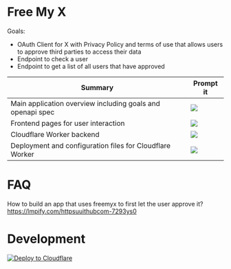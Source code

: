 # Free My X

Goals:

- OAuth Client for X with Privacy Policy and terms of use that allows users to approve third parties to access their data
- Endpoint to check a user
- Endpoint to get a list of all users that have approved

| Summary                                                    | Prompt it                                                                                                                                                                                                                                                                                                                                                                                     |
| ---------------------------------------------------------- | --------------------------------------------------------------------------------------------------------------------------------------------------------------------------------------------------------------------------------------------------------------------------------------------------------------------------------------------------------------------------------------------- |
| Main application overview including goals and openapi spec | [![](https://b.lmpify.com/overview)](https://lmpify.com?q=https%3A%2F%2Fuuithub.com%2Fjanwilmake%2Ffreemyx%2Ftree%2Fmain%3FpathPatterns%3DREADME.md%26pathPatterns%3DTODO.md%26pathPatterns%3Dopenapi.json%0A%0ASummarize%20the%20main%20goals%2C%20features%2C%20and%20deployment%20process%20of%20this%20application.)                                                                      |
| Frontend pages for user interaction                        | [![](https://b.lmpify.com/web_ui)](https://lmpify.com?q=https%3A%2F%2Fuuithub.com%2Fjanwilmake%2Ffreemyx%2Ftree%2Fmain%3FpathPatterns%3Dindex.html%26pathPatterns%3Dprivacy.html%26pathPatterns%3Dterms.html%26pathPatterns%3Dterms.html.md%0A%0ADescribe%20the%20user%20interface%2C%20design%20principles%2C%20and%20privacy%2Fterms%20information%20presented%20in%20these%20pages.)       |
| Cloudflare Worker backend                                  | [![](https://b.lmpify.com/api_server)](https://lmpify.com?q=https%3A%2F%2Fuuithub.com%2Fjanwilmake%2Ffreemyx%2Ftree%2Fmain%3FpathPatterns%3Dmain.ts%0A%0AExplain%20the%20API%20endpoints%2C%20authentication%20middleware%2C%20data%20storage%2C%20and%20user%20liberation%20logic%20implemented.)                                                                                            |
| Deployment and configuration files for Cloudflare Worker   | [![](https://b.lmpify.com/deployment)](https://lmpify.com?q=https%3A%2F%2Fuuithub.com%2Fjanwilmake%2Ffreemyx%2Ftree%2Fmain%3FpathPatterns%3Dwrangler.jsonc%26pathPatterns%3Dpackage.json%26pathPatterns%3D.dev.vars.example%26pathPatterns%3D.gitignore%26pathPatterns%3D.assetsignore%0A%0AOutline%20the%20deployment%20configuration%2C%20environment%20variables%2C%20and%20dependencies.) |

# FAQ

How to build an app that uses freemyx to first let the user approve it? https://lmpify.com/httpsuuithubcom-7293ys0

# Development

[![Deploy to Cloudflare](https://deploy.workers.cloudflare.com/button)](https://deploy.workers.cloudflare.com/?url=https://github.com/janwilmake/freemyx) <!-- for easy deployment, ensure to add this into the readme of the created project -->
